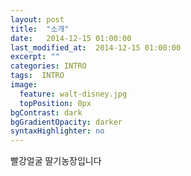 ```yaml
---
layout: post
title:  "소개"
date:   2014-12-15 01:00:00
last_modified_at:  2014-12-15 01:00:00
excerpt: ""
categories: INTRO
tags:  INTRO
image:
  feature: walt-disney.jpg
  topPosition: 0px
bgContrast: dark
bgGradientOpacity: darker
syntaxHighlighter: no
---
```


<div class="img img--fullContainer img--14xLeading" style="background-image: url({{ site.baseurl_posts_img }}walt-childhood.jpg);"></div>

빨강얼굴 딸기농장입니다
